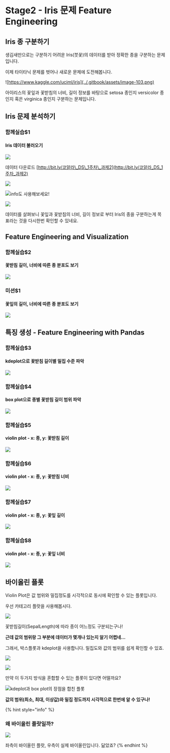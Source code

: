 # Stage2 - Iris 문제 Feature Engineering

## Iris 종 구분하기

생김새만으로는 구분하기 어려운 Iris\(붓꽃\)의 데이터를 받아 정확한 종을 구분하는 문제입니다.

이제 타이타닉 문제를 벗어나 새로운 문제에 도전해봅니다.

![https://www.kaggle.com/uciml/iris](../.gitbook/assets/image-103.png)

아이리스의 꽃잎과 꽃받침의 너비, 길이 정보를 바탕으로 setosa 종인지 versicolor 종인지 혹은 virginica 종인지 구분하는 문제입니다.

## Iris 문제 분석하기

### 함께실습$1

#### Iris 데이터 불러오기

![](../.gitbook/assets/image-163.png)

데이터 다운로드 [http://bit.ly/코알라\_DS\_1주차\_과제2](http://bit.ly/코알라_DS_1주차_과제2)

![](../.gitbook/assets/image-30.png)

![info&#xB3C4; &#xC0AC;&#xC6A9;&#xD574;&#xBCF4;&#xC138;&#xC694;!](../.gitbook/assets/image-211.png)

![](../.gitbook/assets/image-68.png)

데이터를 살펴보니 꽃잎과 꽃받침의 너비, 길이 정보로 부터 Iris의 종을 구분하는게 목표라는 것을 다시한번 확인할 수 있네요.

## Feature Engineering and Visualization

### 함께실습$2

#### 꽃받침 길이, 너비에 따른 종 분포도 보기

![](../.gitbook/assets/image-85.png)

### 미션$1

#### 꽃잎의 길이, 너비에 따른 종 분포도 보기

![](../.gitbook/assets/image-27.png)

## 특징 생성 - Feature Engineering with Pandas

### 함께실습$3

#### kdeplot으로 꽃받침 길이별 밀집 수준 파악

![](../.gitbook/assets/image-173.png)

### 함께실습$4

#### box plot으로 종별 꽃받침 길이 범위 파악

![](../.gitbook/assets/image-56.png)

### 함께실습$5

#### violin plot - x: 종, y: 꽃받침 길이

![](../.gitbook/assets/image-356.png)

### 함께실습$6

#### violin plot - x: 종, y: 꽃받침 너비

![](../.gitbook/assets/image-250.png)

### 함께실습$7

#### violin plot - x: 종, y: 꽃잎 길이

![](../.gitbook/assets/image-91.png)

### 함께실습$8

#### violin plot - x: 종, y: 꽃잎 너비

![](../.gitbook/assets/image-44.png)

## 바이올린 플롯

Violin Plot은 값 범위와 밀집정도를 시각적으로 동시에 확인할 수 있는 플롯입니다.

우선 카테고리 플랏을 사용해봅시다.

![](../.gitbook/assets/image-242.png)

꽃받침길이\(SepalLength\)에 따라 종이 어느정도 구분되는구나!

**근데 값의 범위랑 그 부분에 데이터가 몇개나 있는지 알기 어렵네…**

그래서, 박스플롯과 kdeplot을 사용합니다. 밀집도와 값의 범위를 쉽게 확인할 수 있죠.

![](../.gitbook/assets/image-52.png)

![](../.gitbook/assets/image-361.png)

만약 이 두가지 방식을 혼합할 수 있는 플롯이 있다면 어떨까요?

![kdeplot&#xACFC; box plot&#xC758; &#xC7A5;&#xC810;&#xC744; &#xD569;&#xCE5C; &#xD50C;&#xB86F;](../.gitbook/assets/image-202.png)

**값의 범위\(최소, 최대, 이상값\)와 밀집 정도까지 시각적으로 한번에 알 수 있구나!**

{% hint style="info" %}
### 왜 바이올린 플랏일까?

![](../.gitbook/assets/image-176.png)

좌측이 바이올린 플랏, 우측이 실제 바이올린입니다. 닮았죠?
{% endhint %}

